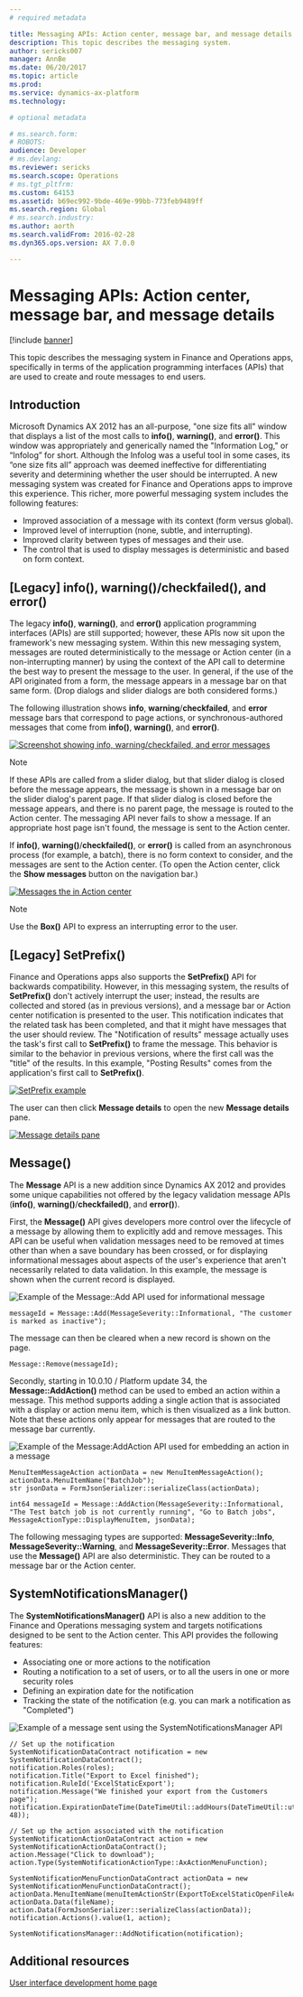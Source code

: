 ```yaml
---
# required metadata

title: Messaging APIs: Action center, message bar, and message details
description: This topic describes the messaging system.
author: sericks007
manager: AnnBe
ms.date: 06/20/2017
ms.topic: article
ms.prod: 
ms.service: dynamics-ax-platform
ms.technology: 

# optional metadata

# ms.search.form: 
# ROBOTS: 
audience: Developer
# ms.devlang: 
ms.reviewer: sericks
ms.search.scope: Operations
# ms.tgt_pltfrm: 
ms.custom: 64153
ms.assetid: b69ec992-9bde-469e-99bb-773feb9489ff
ms.search.region: Global
# ms.search.industry: 
ms.author: aorth
ms.search.validFrom: 2016-02-28
ms.dyn365.ops.version: AX 7.0.0

---
```


# Messaging APIs: Action center, message bar, and message details

[!include [banner](../includes/banner.md)]

This topic describes the messaging system in Finance and Operations apps, specifically in terms of the application programming interfaces (APIs) that are used to create and route messages to end users.  

Introduction
-----------

Microsoft Dynamics AX 2012 has an all-purpose, "one size fits all" window that displays a list of the most calls to **info()**, **warning()**, and **error()**. This window was appropriately and generically named the "Information Log," or “Infolog” for short. Although the Infolog was a useful tool in some cases, its “one size fits all” approach was deemed ineffective for differentiating severity and determining whether the user should be interrupted. A new messaging system was created for Finance and Operations apps to improve this experience. This richer, more powerful messaging system includes the following features:

-   Improved association of a message with its context (form versus global).
-   Improved level of interruption (none, subtle, and interrupting).
-   Improved clarity between types of messages and their use.
-   The control that is used to display messages is deterministic and based on form context.

## [Legacy] info(), warning()/checkfailed(), and error() 
The legacy **info()**, **warning()**, and **error()** application programming interfaces (APIs) are still supported; however, these APIs now sit upon the framework's new messaging system. Within this new messaging system, messages are routed deterministically to the message or Action center (in a non-interrupting manner) by using the context of the API call to determine the best way to present the message to the user. In general, if the use of the API originated from a form, the message appears in a message bar on that same form. (Drop dialogs and slider dialogs are both considered forms.) 

The following illustration shows **info**, **warning**/**checkfailed**, and **error** message bars that correspond to page actions, or synchronous-authored messages that come from **info()**, **warning()**, and **error()**. 

[![Screenshot showing info, warning/checkfailed, and error messages](./media/cli-legacyMessages.png)](./media/cli-legacyMessages.png)

> [!NOTE]
> If these APIs are called from a slider dialog, but that slider dialog is closed before the message appears, the message is shown in a message bar on the slider dialog's parent page. If that slider dialog is closed before the message appears, and there is no parent page, the message is routed to the Action center. The messaging API never fails to show a message. If an appropriate host page isn't found, the message is sent to the Action center.

If **info()**, **warning()**/**checkfailed()**, or **error()** is called from an asynchronous process (for example, a batch), there is no form context to consider, and the messages are sent to the Action center. (To open the Action center, click the **Show messages** button on the navigation bar.) 

[![Messages the in Action center](./media/2_api.png)](./media/2_api.png)

> [!NOTE]
> Use the **Box()** API to express an interrupting error to the user.                                                               

## [Legacy] SetPrefix() 
Finance and Operations apps also supports the **SetPrefix()** API for backwards compatibility. However, in this messaging system, the results of **SetPrefix()** don't actively interrupt the user; instead, the results are collected and stored (as in previous versions), and a message bar or Action center notification is presented to the user. This notification indicates that the related task has been completed, and that it might have messages that the user should review. The "Notification of results" message actually uses the task's first call to **SetPrefix()** to frame the message. This behavior is similar to the behavior in previous versions, where the first call was the "title" of the results. In this example, "Posting Results" comes from the application's first call to **SetPrefix()**.

[![SetPrefix example](./media/3_api.png)](./media/3_api.png) 

The user can then click **Message details** to open the new **Message details** pane. 

[![Message details pane](./media/4_api.png)](./media/4_api.png)

## Message() 
The **Message** API is a new addition since Dynamics AX 2012 and provides some unique capabilities not offered by the legacy validation message APIs (**info()**, **warning()**/**checkfailed()**, and **error()**). 

First, the **Message()** API gives developers more control over the lifecycle of a message by allowing them to explicitly add and remove messages. This API can be useful when validation messages need to be removed at times other than when a save boundary has been crossed, or for displaying informational messages about aspects of the user's experience that aren't necessarily related to data validation. In this example, the message is shown when the current record is displayed.

![Example of the Message::Add API used for informational message](./media/cli-legacyInfo.png)

```xpp
messageId = Message::Add(MessageSeverity::Informational, "The customer is marked as inactive");
```

The message can then be cleared when a new record is shown on the page.

```xpp
Message::Remove(messageId);
```

Secondly, starting in 10.0.10 / Platform update 34, the **Message::AddAction()** method can be used to embed an action within a message. This method supports adding a single action that is associated with a display or action menu item, which is then visualized as a link button. Note that these actions only appear for messages that are routed to the message bar currently.  

![Example of the Message:AddAction API used for embedding an action in a message](./media/cli-messageAddAction.jpg)

```xpp
MenuItemMessageAction actionData = new MenuItemMessageAction();
actionData.MenuItemName("BatchJob");
str jsonData = FormJsonSerializer::serializeClass(actionData);

int64 messageId = Message::AddAction(MessageSeverity::Informational, "The Test batch job is not currently running", "Go to Batch jobs", MessageActionType::DisplayMenuItem, jsonData);

```

The following messaging types are supported: **MessageSeverity::Info**, **MessageSeverity::Warning**, and **MessageSeverity::Error**. Messages that use the **Message()** API are also deterministic. They can be routed to a message bar or the Action center.

## SystemNotificationsManager() 
The **SystemNotificationsManager()** API is also a new addition to the Finance and Operations messaging system and targets notifications designed to be sent to the Action center. This API provides the following features: 

-  Associating one or more actions to the notification 
-  Routing a notification to a set of users, or to all the users in one or more security roles
-  Defining an expiration date for the notification
-  Tracking the state of the notification (e.g. you can mark a notification as "Completed")  

![Example of a message sent using the SystemNotificationsManager API](./media/cli-systemNotification.jpg)

```xpp
// Set up the notification 
SystemNotificationDataContract notification = new SystemNotificationDataContract();
notification.Roles(roles);
notification.Title("Export to Excel finished");
notification.RuleId('ExcelStaticExport');
notification.Message("We finished your export from the Customers page");
notification.ExpirationDateTime(DateTimeUtil::addHours(DateTimeUtil::utcNow(), 48));

// Set up the action associated with the notification
SystemNotificationActionDataContract action = new SystemNotificationActionDataContract();
action.Message("Click to download");
action.Type(SystemNotificationActionType::AxActionMenuFunction);

SystemNotificationMenuFunctionDataContract actionData = new SystemNotificationMenuFunctionDataContract();
actionData.MenuItemName(menuItemActionStr(ExportToExcelStaticOpenFileAction));
actionData.Data(fileName);
action.Data(FormJsonSerializer::serializeClass(actionData));
notification.Actions().value(1, action);

SystemNotificationsManager::AddNotification(notification);
```

Additional resources
--------

[User interface development home page](user-interface-development-home-page.md)



